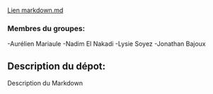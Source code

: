 [Lien markdown.md](./markdown.md)

### Membres du groupes:
 -Aurélien Mariaule
-Nadim El Nakadi
-Lysie Soyez
-Jonathan Bajoux

## Description du dépot:

Description du Markdown